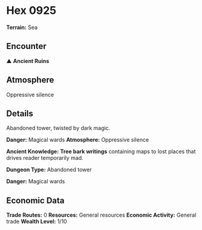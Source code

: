 # Hex 0925

**Terrain:** Sea

## Encounter
▲ **Ancient Ruins**

## Atmosphere
Oppressive silence

## Details
Abandoned tower, twisted by dark magic.

**Danger:** Magical wards
**Atmosphere:** Oppressive silence


**Ancient Knowledge:** **Tree bark writings** containing maps to lost places that drives reader temporarily mad.

**Dungeon Type:** Abandoned tower

**Danger:** Magical wards

## Economic Data
**Trade Routes:** 0
**Resources:** General resources
**Economic Activity:** General trade
**Wealth Level:** 1/10
